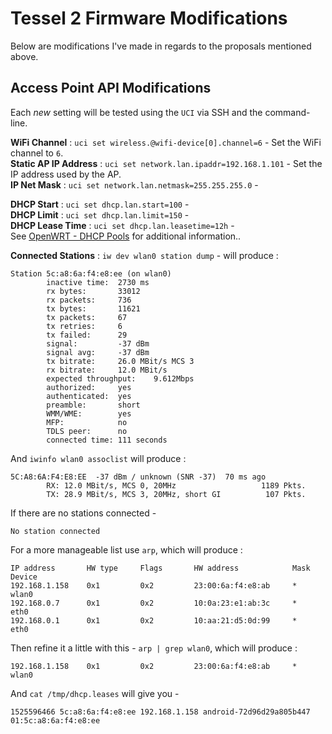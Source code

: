 # Tessel 2 Firmware Modifications

Below are modifications I've made in regards to the proposals mentioned above. 

## Access Point API Modifications

Each *new* setting will be tested using the `UCI` via SSH and the command-line.

**WiFi Channel** : `uci set wireless.@wifi-device[0].channel=6` - Set the WiFi channel to `6`.<br>
**Static AP IP Address** : `uci set network.lan.ipaddr=192.168.1.101` - Set the IP address used by the AP.<br>
**IP Net Mask** : `uci set network.lan.netmask=255.255.255.0` - <br>

**DHCP Start** : `uci set dhcp.lan.start=100` - <br>
**DHCP Limit** : `uci set dhcp.lan.limit=150` - <br>
**DHCP Lease Time** : `uci set dhcp.lan.leasetime=12h` - <br>
See [OpenWRT - DHCP Pools](https://openwrt.org/docs/guide-user/base-system/dhcp_configuration#dhcp_pools) for additional information..

**Connected Stations** : `iw dev wlan0 station dump` - will produce :<br>

```
Station 5c:a8:6a:f4:e8:ee (on wlan0)
        inactive time:  2730 ms
        rx bytes:       33012
        rx packets:     736
        tx bytes:       11621
        tx packets:     67
        tx retries:     6
        tx failed:      29
        signal:         -37 dBm
        signal avg:     -37 dBm
        tx bitrate:     26.0 MBit/s MCS 3
        rx bitrate:     12.0 MBit/s
        expected throughput:    9.612Mbps
        authorized:     yes
        authenticated:  yes
        preamble:       short
        WMM/WME:        yes
        MFP:            no
        TDLS peer:      no
        connected time: 111 seconds
```

And `iwinfo wlan0 assoclist` will produce :<br>

```
5C:A8:6A:F4:E8:EE  -37 dBm / unknown (SNR -37)  70 ms ago
        RX: 12.0 MBit/s, MCS 0, 20MHz                   1189 Pkts.
        TX: 28.9 MBit/s, MCS 3, 20MHz, short GI          107 Pkts.
```
If there are no stations connected - 
```
No station connected
```

For a more manageable list use `arp`, which will produce :<br>

```
IP address       HW type     Flags       HW address            Mask     Device
192.168.1.158    0x1         0x2         23:00:6a:f4:e8:ab     *        wlan0
192.168.0.7      0x1         0x2         10:0a:23:e1:ab:3c     *        eth0
192.168.0.1      0x1         0x2         10:aa:21:d5:0d:99     *        eth0
```

Then refine it a little with this - `arp | grep wlan0`, which will produce :<br>

```
192.168.1.158    0x1         0x2         23:00:6a:f4:e8:ab     *        wlan0
```

And `cat /tmp/dhcp.leases` will give you - <br>

```
1525596466 5c:a8:6a:f4:e8:ee 192.168.1.158 android-72d96d29a805b447 01:5c:a8:6a:f4:e8:ee
```
